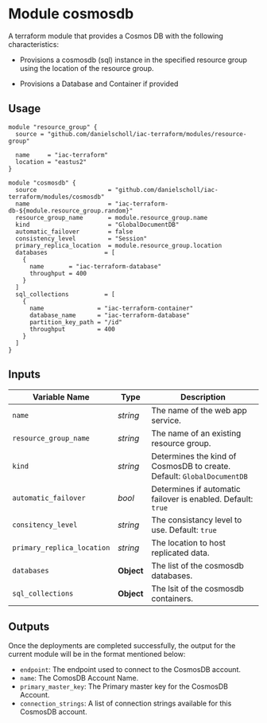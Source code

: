 # Module cosmosdb

A terraform module that provides a Cosmos DB with the following characteristics:

- Provisions a cosmosdb (sql) instance in the specified resource group using the location of the resource group.

- Provisions a Database and Container if provided


## Usage

```
module "resource_group" {
  source = "github.com/danielscholl/iac-terraform/modules/resource-group"

  name     = "iac-terraform"
  location = "eastus2"
}

module "cosmosdb" {
  source                    = "github.com/danielscholl/iac-terraform/modules/cosmosdb"
  name                      = "iac-terraform-db-${module.resource_group.random}"
  resource_group_name       = module.resource_group.name
  kind                      = "GlobalDocumentDB"
  automatic_failover        = false
  consistency_level         = "Session"
  primary_replica_location  = module.resource_group.location
  databases                = [
    {
      name       = "iac-terraform-database"
      throughput = 400
    }
  ]
  sql_collections          = [
    {
      name               = "iac-terraform-container"
      database_name      = "iac-terraform-database"
      partition_key_path = "/id"
      throughput         = 400
    }
  ]
}
```

## Inputs

| Variable Name                     | Type       | Description                          | 
| --------------------------------- | ---------- | ------------------------------------ |
| `name`                            | _string_   | The name of the web app service.     |
| `resource_group_name`             | _string_   | The name of an existing resource group. |
| `kind`                            | _string_   | Determines the kind of CosmosDB to create. Default: `GlobalDocumentDB` |
| `automatic_failover`              | _bool_     | Determines if automatic failover is enabled. Default: `true` |
| `consitency_level`                | _string_   | The consistancy level to use. Default: `true`       |
| `primary_replica_location`        | _string_   | The location to host replicated data.|
| `databases`                       | __Object__   | The list of the cosmosdb databases.   |
| `sql_collections`                 | __Object__   | The lsit of the cosmosdb containers.  |


## Outputs

Once the deployments are completed successfully, the output for the current module will be in the format mentioned below:

- `endpoint`: The endpoint used to connect to the CosmosDB account.
- `name`: The ComosDB Account Name.
- `primary_master_key`: The Primary master key for the CosmosDB Account.
- `connection_strings`: A list of connection strings available for this CosmosDB account.

